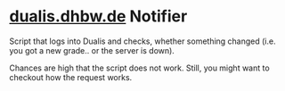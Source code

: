 # [dualis.dhbw.de](https://dualis.dhbw.de) Notifier

Script that logs into Dualis and checks, whether something changed (i.e. you got a new grade.. or the server is down).

Chances are high that the script does not work. Still, you might want to checkout how the request works.
